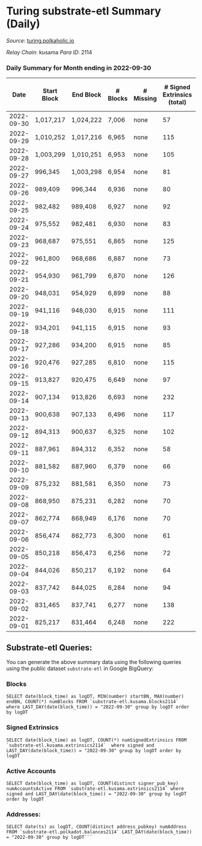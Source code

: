 # Turing substrate-etl Summary (Daily)

_Source_: [turing.polkaholic.io](https://turing.polkaholic.io)

*Relay Chain*: kusama
*Para ID*: 2114



### Daily Summary for Month ending in 2022-09-30


| Date | Start Block | End Block | # Blocks | # Missing | # Signed Extrinsics (total) | # Active Accounts | # Addresses with Balances | # Events | # Transfers | # XCM Transfers In | # XCM Transfers Out |
| ---- | ----------- | --------- | -------- | --------- | --------------------------- | ----------------- | ------------------------- | -------- | ----------- | ------------------ | ------------------- |
| 2022-09-30 | 1,017,217 | 1,024,222 | 7,006 | none  | 57 | 44 | 1,640 | 36,087 | 13  | 1  | 8  |
| 2022-09-29 | 1,010,252 | 1,017,216 | 6,965 | none  | 115 | 66 |  | 34,650 | 34  | 1  | 14  |
| 2022-09-28 | 1,003,299 | 1,010,251 | 6,953 | none  | 105 | 54 |  | 36,171 | 21  |   | 16  |
| 2022-09-27 | 996,345 | 1,003,298 | 6,954 | none  | 81 | 52 |  | 35,510 | 13  |   | 8  |
| 2022-09-26 | 989,409 | 996,344 | 6,936 | none  | 80 | 59 |  | 34,744 | 22  | 9  | 18  |
| 2022-09-25 | 982,482 | 989,408 | 6,927 | none  | 92 | 53 |  | 35,621 | 11  |   | 7  |
| 2022-09-24 | 975,552 | 982,481 | 6,930 | none  | 83 | 46 |  | 33,485 | 13  |   | 12  |
| 2022-09-23 | 968,687 | 975,551 | 6,865 | none  | 125 | 66 |  | 34,918 | 12  | 1  | 8  |
| 2022-09-22 | 961,800 | 968,686 | 6,887 | none  | 73 | 45 |  | 32,423 | 6  | 2  | 5  |
| 2022-09-21 | 954,930 | 961,799 | 6,870 | none  | 126 | 71 |  | 34,033 | 17  |   | 7  |
| 2022-09-20 | 948,031 | 954,929 | 6,899 | none  | 88 | 59 | 1,631 | 32,595 | 18  |   | 8  |
| 2022-09-19 | 941,116 | 948,030 | 6,915 | none  | 111 | 82 | 1,631 | 34,310 | 19  |   | 10  |
| 2022-09-18 | 934,201 | 941,115 | 6,915 | none  | 93 | 65 | 1,629 | 32,465 | 12  |   | 5  |
| 2022-09-17 | 927,286 | 934,200 | 6,915 | none  | 85 | 48 | 1,628 | 33,699 | 10  |   | 6  |
| 2022-09-16 | 920,476 | 927,285 | 6,810 | none  | 115 | 61 | 1,626 | 32,036 | 23  |   | 9  |
| 2022-09-15 | 913,827 | 920,475 | 6,649 | none  | 97 | 64 | 1,625 | 31,424 | 34  |   | 22  |
| 2022-09-14 | 907,134 | 913,826 | 6,693 | none  | 232 | 75 | 1,624 | 32,859 | 143  |   | 27  |
| 2022-09-13 | 900,638 | 907,133 | 6,496 | none  | 117 | 58 | 1,586 | 31,041 | 11  |   | 5  |
| 2022-09-12 | 894,313 | 900,637 | 6,325 | none  | 102 | 57 |  | 30,679 | 6  |   | 3  |
| 2022-09-11 | 887,961 | 894,312 | 6,352 | none  | 58 | 48 |  | 28,881 | 13  |   | 9  |
| 2022-09-10 | 881,582 | 887,960 | 6,379 | none  | 66 | 44 |  | 30,583 | 9  |   | 4  |
| 2022-09-09 | 875,232 | 881,581 | 6,350 | none  | 73 | 52 |  | 28,956 | 10  |   | 7  |
| 2022-09-08 | 868,950 | 875,231 | 6,282 | none  | 70 | 45 | 1,581 | 30,372 | 9  |   | 8  |
| 2022-09-07 | 862,774 | 868,949 | 6,176 | none  | 70 | 50 | 1,581 | 28,517 | 9  |   | 3  |
| 2022-09-06 | 856,474 | 862,773 | 6,300 | none  | 61 | 45 |  | 30,154 | 8  |   | 5  |
| 2022-09-05 | 850,218 | 856,473 | 6,256 | none  | 72 | 50 |  | 28,517 | 11  |   | 8  |
| 2022-09-04 | 844,026 | 850,217 | 6,192 | none  | 64 | 49 |  | 28,275 | 5  |   | 3  |
| 2022-09-03 | 837,742 | 844,025 | 6,284 | none  | 94 | 51 |  | 29,928 | 8  |   | 7  |
| 2022-09-02 | 831,465 | 837,741 | 6,277 | none  | 138 | 69 |  | 28,610 | 21  |   | 16  |
| 2022-09-01 | 825,217 | 831,464 | 6,248 | none  | 222 | 96 |  | 30,635 | 34  |   | 22  |

## Substrate-etl Queries:
You can generate the above summary data using the following queries using the public dataset `substrate-etl` in Google BigQuery:


### Blocks
```
SELECT date(block_time) as logDT, MIN(number) startBN, MAX(number) endBN, COUNT(*) numBlocks FROM `substrate-etl.kusama.blocks2114`  where LAST_DAY(date(block_time)) = "2022-09-30" group by logDT order by logDT
```


### Signed Extrinsics
```
SELECT date(block_time) as logDT, COUNT(*) numSignedExtrinsics FROM `substrate-etl.kusama.extrinsics2114`  where signed and LAST_DAY(date(block_time)) = "2022-09-30" group by logDT order by logDT
```


### Active Accounts
```
SELECT date(block_time) as logDT, COUNT(distinct signer_pub_key) numAccountsActive FROM `substrate-etl.kusama.extrinsics2114` where signed and LAST_DAY(date(block_time)) = "2022-09-30" group by logDT order by logDT
```


### Addresses:
```
SELECT date(ts) as logDT, COUNT(distinct address_pubkey) numAddress FROM `substrate-etl.polkadot.balances2114` LAST_DAY(date(block_time)) = "2022-09-30" group by logDT```

